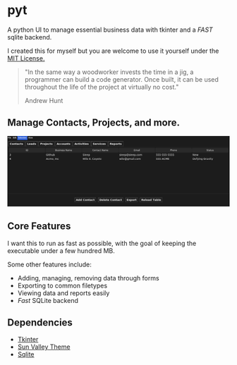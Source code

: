 # pyt

A python UI to manage essential business data with tkinter and a *FAST* sqlite backend.

I created this for myself but you are welcome to use it yourself under the [MIT License.](LICENSE)

> "In the same way a woodworker invests the time in a jig, a programmer can build a code generator. Once built, it can be used throughout the life of the project at virtually no cost."
> 
> Andrew Hunt

## Manage Contacts, Projects, and more.

![](https://github.com/Sieep-Coding/pyt/blob/main/assets/image.png)

## Core Features

I want this to run as fast as possible, with the goal of keeping the executable under a few hundred MB.

Some other features include:

- Adding, managing, removing data through forms
- Exporting to common filetypes
- Viewing data and reports easily
- *Fast* SQLite backend

## Dependencies

- [Tkinter](https://docs.python.org/3/library/tkinter.html)
- [Sun Valley Theme](https://github.com/rdbende/Sun-Valley-ttk-theme/tree/main)
- [Sqlite](https://www.sqlite.org/)